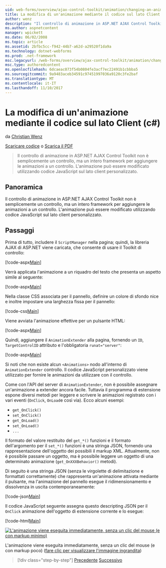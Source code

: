 ```yaml
---
uid: web-forms/overview/ajax-control-toolkit/animation/changing-an-animation-using-client-side-code-cs
title: La modifica di un'animazione mediante il codice sul lato Client (c#) | Documenti Microsoft
author: wenz
description: "Il controllo di animazione in ASP.NET AJAX Control Toolkit non è semplicemente un controllo, ma un intero framework per aggiungere le animazioni a un controllo. L'animazione può inoltre..."
ms.author: aspnetcontent
manager: wpickett
ms.date: 06/02/2008
ms.topic: article
ms.assetid: 2bfbc5cc-f942-44b7-a62d-a29520f1da9a
ms.technology: dotnet-webforms
ms.prod: .net-framework
msc.legacyurl: /web-forms/overview/ajax-control-toolkit/animation/changing-an-animation-using-client-side-code-cs
msc.type: authoredcontent
ms.openlocfilehash: 6dcaeac073f54b0804fe3acf7ec22491b1cbbba5
ms.sourcegitcommit: 9a9483aceb34591c97451997036a9120c3fe2baf
ms.translationtype: MT
ms.contentlocale: it-IT
ms.lasthandoff: 11/10/2017
---
```

<a name="changing-an-animation-using-client-side-code-c"></a>La modifica di un'animazione mediante il codice sul lato Client (c#)
====================
da [Christian Wenz](https://github.com/wenz)

[Scaricare codice](http://download.microsoft.com/download/f/9/a/f9a26acd-8df4-4484-8a18-199e4598f411/Animation11.cs.zip) o [Scarica il PDF](http://download.microsoft.com/download/6/7/1/6718d452-ff89-4d3f-a90e-c74ec2d636a3/animation11CS.pdf)

> Il controllo di animazione in ASP.NET AJAX Control Toolkit non è semplicemente un controllo, ma un intero framework per aggiungere le animazioni a un controllo. L'animazione può essere modificato utilizzando codice JavaScript sul lato client personalizzato.


## <a name="overview"></a>Panoramica

Il controllo di animazione in ASP.NET AJAX Control Toolkit non è semplicemente un controllo, ma un intero framework per aggiungere le animazioni a un controllo. L'animazione può essere modificato utilizzando codice JavaScript sul lato client personalizzato.

## <a name="steps"></a>Passaggi

Prima di tutto, includere il `ScriptManager` nella pagina; quindi, la libreria AJAX di ASP.NET viene caricata, che consente di usare il Toolkit di controllo:

[!code-aspx[Main](changing-an-animation-using-client-side-code-cs/samples/sample1.aspx)]

Verrà applicata l'animazione a un riquadro del testo che presenta un aspetto simile al seguente:

[!code-aspx[Main](changing-an-animation-using-client-side-code-cs/samples/sample2.aspx)]

Nella classe CSS associata per il pannello, definire un colore di sfondo nice e inoltre impostare una larghezza fissa per il pannello:

[!code-css[Main](changing-an-animation-using-client-side-code-cs/samples/sample3.css)]

Viene avviata l'animazione effettive per un pulsante HTML:

[!code-aspx[Main](changing-an-animation-using-client-side-code-cs/samples/sample4.aspx)]

Quindi, aggiungere il `AnimationExtender` alla pagina, fornendo un `ID`, `TargetControlID` attributo e l'obbligatoria `runat="server"`:

[!code-aspx[Main](changing-an-animation-using-client-side-code-cs/samples/sample5.aspx)]

Si noti che non esiste alcun `<Animations>` nodo all'interno di `AnimationExtender` controllo. Il codice JavaScript personalizzato viene utilizzato per fornire le animazioni da utilizzare con il controllo.

Come con l'API del server di `AnimationExtender`, non è possibile assegnare un'animazione a extender ancora facile. Tuttavia il programma di estensione espone diversi metodi per leggere e scrivere le animazioni registrato con i vari eventi (`OnClick`, `OnLoad`e così via). Ecco alcuni esempi:

- `get_OnClick()`
- `set_OnClick()`
- `get_OnLoad()`
- `set_OnLoad()`
- `...`

Il formato del valore restituito del `get_*()` funzioni e il formato dell'argomento per il `set_*()` funzioni è una stringa JSON, fornendo una rappresentazione dell'oggetto dei possibili il markup XML. Attualmente, non è possibile passare un oggetto, ma è possibile leggere un oggetto di una determinato animazione (`get_OnXXXBehavior()` metodi).

Di seguito è una stringa JSON (senza le virgolette di delimitazione e formattati correttamente) che rappresenta un'animazione attivata mediante il pulsante, ma l'animazione del pannello esegue il ridimensionamento e dissolvenza in uscita contemporaneamente:

[!code-json[Main](changing-an-animation-using-client-side-code-cs/samples/sample6.json)]

Il codice JavaScript seguente assegna questo descripting JSON per il `OnClick` animazione dell'oggetto di estensione corrente e lo esegue:

[!code-html[Main](changing-an-animation-using-client-side-code-cs/samples/sample7.html)]


[![L'animazione viene eseguita immediatamente, senza un clic del mouse (e con markup minimo)](changing-an-animation-using-client-side-code-cs/_static/image2.png)](changing-an-animation-using-client-side-code-cs/_static/image1.png)

L'animazione viene eseguita immediatamente, senza un clic del mouse (e con markup poco) ([fare clic per visualizzare l'immagine ingrandita](changing-an-animation-using-client-side-code-cs/_static/image3.png))

>[!div class="step-by-step"]
[Precedente](executing-animations-using-client-side-code-cs.md)
[Successivo](animating-an-updatepanel-control-cs.md)
